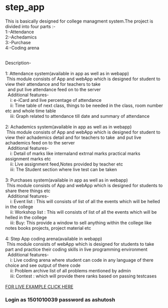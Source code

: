 # step_app
This is basically designed for college managment system.The project is divided into four parts :-<br>
1:-Attendance<br>
2:-Achedamics<br>
3:-Purchase<br>
4:-Coding arena<br><br>

Description-<br><br>
1: Attendance system(available in app as well as in webapp)<br>
   &nbsp;This module consists of App and webApp which is designed for student to view their attendance and for teachers to take<br>&nbsp; and put live attendance feed on to the server<br>
  &nbsp;&nbsp;Additional features-<br>
    &nbsp;&nbsp;&nbsp;    i:  e-iCard and live percentage of attendance<br>
    &nbsp;&nbsp;&nbsp;   ii: Time table of next class, things to be needed in the class, room number etc and whole time table<br>
    &nbsp;&nbsp;&nbsp;  iii: Graph related to attendance till date and summary of attendance<br><br>
 2: Achademics system(available in app as well as in webapp)<br>
   &nbsp;This module consists of App and webApp which is designed for student to view their achademics detail and for teachers to take&nbsp; and put live achademics feed on to the server<br>
  &nbsp;&nbsp;Additional features-<br>
    &nbsp;&nbsp;&nbsp;    i: Detail of marks like internaland extrnal marks practical marks assignment marks etc<br>
    &nbsp;&nbsp;&nbsp;   ii: Live assignment feed,Notes provided by teacher etc<br>
    &nbsp;&nbsp;&nbsp;  iii: The Student section where live test can be taken<br><br>
 3: Purchases system(available in app as well as in webapp)<br>
   &nbsp;This module consists of App and webApp which is designed for students to share there things etc<br>
  &nbsp;&nbsp;Additional features-<br>
    &nbsp;&nbsp;&nbsp;    i: Event list : This will consists of list of all the events which will be helled in the college<br>
    &nbsp;&nbsp;&nbsp;   ii: Workshop list : This will consists of list of all the events which will be helled in the college<br>
    &nbsp;&nbsp;&nbsp;  iii: Buy: This provide a window to sell anything within the college like notes books projects, project material etc<br> <br>
    4: Step App coding arena(available in  webapp)<br>
   &nbsp;This module consists of webApp which is designed for students to take part and practice their coding skills in live programming environment<br>
  &nbsp;&nbsp;Additional features-<br>
    &nbsp;&nbsp;&nbsp;    i: Live coding arena where student can code in any language of there choice and see output of there code<br>
    &nbsp;&nbsp;&nbsp;   ii: Problem archive list of all problems mentioned by admin<br>
    &nbsp;&nbsp;&nbsp;  iii: Contest : which will provide there ranks based on passing testcases<br> <br>
    <a href="http://stepappweb.000webhostapp.com" target="_blank">FOR LIVE EXAMPLE CLICK HERE</a>
   <br>
   <h3>Login as 1501010039 password as ashutosh</h3>
          
    
